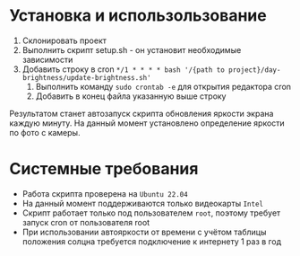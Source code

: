 # Установка и использользование

1. Склонировать проект
2. Выполнить скрипт setup.sh - он установит необходимые зависимости
3. Добавить строку в cron `*/1 * * * * bash '/{path to project}/day-brightness/update-brightness.sh'`
   1. Выполнить команду `sudo crontab -e` для открытия редактора cron
   2. Добавить в конец файла указанную выше строку

Результатом станет автозапуск скрипта обновления яркости экрана каждую минуту. На данный момент установлено определение яркости по фото с камеры.

# Системные требования

- Работа скрипта проверена на `Ubuntu 22.04`
- На данный момент поддерживаются только видеокарты `Intel`
- Скрипт работает только под пользователем `root`, поэтому требует запуск cron от пользователя root
- При использовании автояркости от времени с учётом таблицы положения солцна требуется подключение к интернету 1 раз в год
